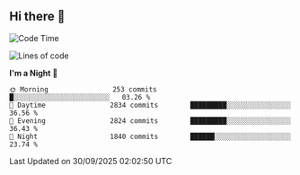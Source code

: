 ## Hi there 👋

<!--
**Wangmerlyn/Wangmerlyn** is a ✨ _special_ ✨ repository because its `README.md` (this file) appears on your GitHub profile.

Here are some ideas to get you started:

- 🔭 I’m currently working on ...
- 🌱 I’m currently learning ...
- 👯 I’m looking to collaborate on ...
- 🤔 I’m looking for help with ...
- 💬 Ask me about ...
- 📫 How to reach me: ...
- 😄 Pronouns: ...
- ⚡ Fun fact: ...
-->
<!--START_SECTION:waka-->
![Code Time](http://img.shields.io/badge/Code%20Time-576%20hrs%2044%20mins-blue)

![Lines of code](https://img.shields.io/badge/From%20Hello%20World%20I%27ve%20Written-43.2%20million%20lines%20of%20code-blue)

**I'm a Night 🦉** 

```text
🌞 Morning                253 commits         █░░░░░░░░░░░░░░░░░░░░░░░░   03.26 % 
🌆 Daytime                2834 commits        █████████░░░░░░░░░░░░░░░░   36.56 % 
🌃 Evening                2824 commits        █████████░░░░░░░░░░░░░░░░   36.43 % 
🌙 Night                  1840 commits        ██████░░░░░░░░░░░░░░░░░░░   23.74 % 
```



 Last Updated on 30/09/2025 02:02:50 UTC
<!--END_SECTION:waka-->
